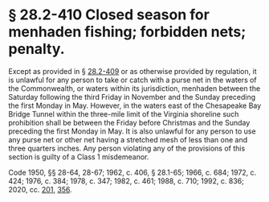 # § 28.2-410 Closed season for menhaden fishing; forbidden nets; penalty.

<p>Except as provided in § <a href='/vacode/28.2-409/'>28.2-409</a> or as otherwise provided by regulation, it is unlawful for any person to take or catch with a purse net in the waters of the Commonwealth, or waters within its jurisdiction, menhaden between the Saturday following the third Friday in November and the Sunday preceding the first Monday in May. However, in the waters east of the Chesapeake Bay Bridge Tunnel within the three-mile limit of the Virginia shoreline such prohibition shall be between the Friday before Christmas and the Sunday preceding the first Monday in May. It is also unlawful for any person to use any purse net or other net having a stretched mesh of less than one and three quarters inches. Any person violating any of the provisions of this section is guilty of a Class 1 misdemeanor.</p><p>Code 1950, §§ 28-64, 28-67; 1962, c. 406, § 28.1-65; 1966, c. 684; 1972, c. 424; 1976, c. 384; 1978, c. 347; 1982, c. 461; 1988, c. 710; 1992, c. 836; 2020, cc. <a href='http://lis.virginia.gov/cgi-bin/legp604.exe?201+ful+CHAP0201'>201</a>, <a href='http://lis.virginia.gov/cgi-bin/legp604.exe?201+ful+CHAP0356'>356</a>.</p>
